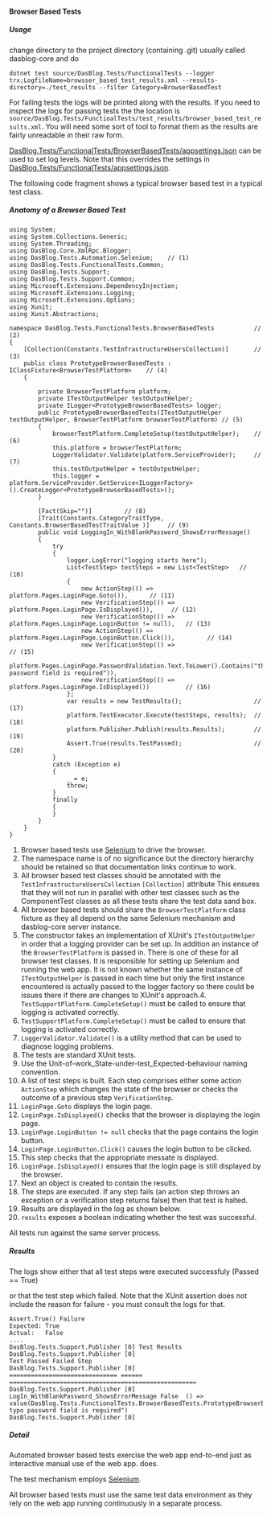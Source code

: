 #### Browser Based Tests

##### Usage
change directory to the project directory (containing .git) usually called dasblog-core and do
```
dotnet test source/DasBlog.Tests/FunctionalTests --logger trx;LogfileName=browsser_based_test_results.xml --results-directory=./test_results --filter Category=BrowserBasedTest
``` 
For failing tests the logs will be printed along with the results.  If you need to inspect the logs for passing tests
the the location  is `source/DasBlog.Tests/FunctioalTests/test_results/browser_based_test_results.xml`.  You will
need some sort of tool to format them as the results are fairly unreadable in their raw form.

[DasBlog.Tests/FunctionalTests/BrowserBasedTests/appsettings.json](appsettings.json) can be used to set log levels.  Note that this
overrides the settings in [DasBlog.Tests/FunctionalTests/appsettings.json](../appsettings.json).

The following code fragment shows a typical browser based test in a typical test class.

##### Anatomy of a Browser Based Test
```
using System;
using System.Collections.Generic;
using System.Threading;
using DasBlog.Core.XmlRpc.Blogger;
using DasBlog.Tests.Automation.Selenium;    // (1)
using DasBlog.Tests.FunctionalTests.Common;
using DasBlog.Tests.Support;
using DasBlog.Tests.Support.Common;
using Microsoft.Extensions.DependencyInjection;
using Microsoft.Extensions.Logging;
using Microsoft.Extensions.Options;
using Xunit;
using Xunit.Abstractions;

namespace DasBlog.Tests.FunctionalTests.BrowserBasedTests           // (2)
{
	[Collection(Constants.TestInfrastructureUsersCollection)]       // (3)
	public class PrototypeBrowserBasedTests : IClassFixture<BrowserTestPlatform>    // (4)
	{

		private BrowserTestPlatform platform;
		private ITestOutputHelper testOutputHelper;
		private ILogger<PrototypeBrowserBasedTests> logger;
		public PrototypeBrowserBasedTests(ITestOutputHelper testOutputHelper, BrowserTestPlatform browserTestPlatform) // (5)
		{
			browserTestPlatform.CompleteSetup(testOutputHelper);    // (6)
			this.platform = browserTestPlatform;
			LoggerValidator.Validate(platform.ServiceProvider);     // (7)
			this.testOutputHelper = testOutputHelper;
			this.logger = platform.ServiceProvider.GetService<ILoggerFactory>().CreateLogger<PrototypeBrowserBasedTests>();
		}

		[Fact(Skip="")]         // (8)
		[Trait(Constants.CategoryTraitType, Constants.BrowserBasedTestTraitValue )]     // (9)
		public void LoggingIn_WithBlankPassword_ShowsErrorMessage()
		{
			try
			{
				logger.LogError("logging starts here");
				List<TestStep> testSteps = new List<TestStep>   // (10)
				{
					new ActionStep(() => platform.Pages.LoginPage.Goto()),      // (11)
					new VerificationStep(() => platform.Pages.LoginPage.IsDisplayed()),     // (12)
					new VerificationStep(() => platform.Pages.LoginPage.LoginButton != null),   // (13)
					new ActionStep(() => platform.Pages.LoginPage.LoginButton.Click()),         // (14)
					new VerificationStep(() =>                                                  // (15)
						platform.Pages.LoginPage.PasswordValidation.Text.ToLower().Contains("the password field is required")),
					new VerificationStep(() => platform.Pages.LoginPage.IsDisplayed())          // (16)
				};
				var results = new TestResults();                    // (17)
				platform.TestExecutor.Execute(testSteps, results);  // (18)
				platform.Publisher.Publish(results.Results);        // (19)
				Assert.True(results.TestPassed);                    // (20)
			}
			catch (Exception e)
			{
				_ = e;
				throw;
			}
			finally
			{
			}
		}
	}
}
```

1. Browser based tests use [Selenium](../../../SeleniumPlusDasBlogCoreInACoupleOfPages.md) to drive the browser.
2. The namespace name is of no significance but the directory hierarchy should be retained so that documentation links
continue to work.
3. All browser based test classes should be annotated with the `TestInfrastructureUsersCollection` `[Collection]` attribute
This ensures that they will not run in parallel with other test classes such as the ComponentTest classes as all these
tests share the test data sand box.
4. All browser based tests should share the `BrowserTestPlatform` class fixture as they all depend on the same
Selenium mechanism and dasblog-core server instance.
5. The constructor takes an implementation of XUnit's `ITestOutputHelper` in order that a logging provider can be set up.
In addition an instance of the `BrowserTestPlatform` is passed in.  There is one of these for all browser test classes.
It is responsible for setting up Selenium and running the web app.  It is not known whether the same instance of
`ITestOutputHelper` is passed in each time but only the first instance encountered is actually passed to the logger
factory so there could be issues there if there are changes to XUnit's approach.4. `TestSupportPlatform.CompleteSetup()` must be called to ensure that logging is activated correctly.
6. `TestSupportPlatform.CompleteSetup()` must be called to ensure that logging is activated correctly.
7. `LoggerValidator.Validate()` is a utility method that can be used to diagnose logging problems.
8. The tests are standard XUnit tests.
9. Use the Unit-of-work_State-under-test_Expected-behaviour naming convention.
10. A list of test steps is built.  Each step comprises either some action `ActionStep` which changes the state of the browser
or checks the outcome of a previous step `VerificationStep`.
11. `LoginPage.Goto` displays the login page.
12. `LoginPage.IsDisplayed()` checks that the browser is displaying the login page.
13. `LoginPage.LoginButton != null` checks that the page contains the login button.
14. `LoginPage.LoginButton.Click()` causes the login button to be clicked.
15. This step checks that the appropriate messate is displayed.
16. `LoginPage.IsDisplayed()` ensures that the login page is still displayed by the browser.
17. Next an object is created to contain the results.
18. The steps are executed.  If any step fails (an action step throws an exception or a verification step returns false)
then that test is halted.
19. Results are displayed in the log as shown below.
20. `results` exposes a boolean indicating whether the test was successful.

All tests run against the same server process.

##### Results
The logs show either that all test steps were executed successfuly (Passed == True)

or that the test step which failed.  Note that the XUnit assertion does not include
the reason for failure - you must consult the logs for that.

```
Assert.True() Failure
Expected: True
Actual:   False
....
DasBlog.Tests.Support.Publisher [0] Test Results
DasBlog.Tests.Support.Publisher [0]                                                         Test Passed Failed Step
DasBlog.Tests.Support.Publisher [0]                               ============================== ====== ====================================================
DasBlog.Tests.Support.Publisher [0]                    LogIn_WithBlankPassword_ShowsErrorMessage False  () => value(DasBlog.Tests.FunctionalTests.BrowserBasedTests.PrototypeBrowserBasedTests).platform.Pages.LoginPage.PasswordValidation.Text.ToLower().Contains("the typo password field is required")
DasBlog.Tests.Support.Publisher [0]
```



##### Detail
Automated browser based tests exercise the web app end-to-end just as interactive
manual use of the web app. does.

The test mechanism employs [Selenium](../../../SeleniumPlusDasBlogCoreInACoupleOfPages.md).

All browser based tests must use the same test data environment as they rely on the web app running continuously
in a separate process.